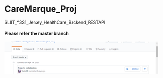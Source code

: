 # CareMarque_Proj
SLIIT_Y3S1_Jersey_HealthCare_Backend_RESTAPI </br>
#### Please refer the master branch

![This is the first commit we commited after creating the microservices architecture type project. Previously we was commiting to a monolithic architecture type project. Now the monolithic one has been removed](https://github.com/KasunHewagama/CareMarque_Proj/blob/master/Images/ReadMe%20Image.png)
